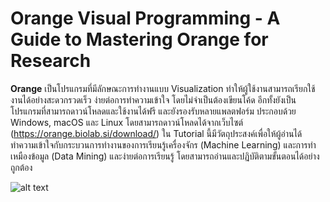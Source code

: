 # Orange Visual Programming - A Guide to Mastering Orange for Research

__Orange__ เป็นโปรแกรมที่มีลักษณะการทำงานแบบ Visualization ทำให้ผู้ใช้งานสามารถเรียกใช้งานได้อย่างสะดวกรวดเร็ว ง่ายต่อการทำความเข้าใจ โดยไม่จำเป็นต้องเขียนโค้ด อีกทั้งยังเป็นโปรแกรมที่สามารถดาวน์โหลดและใช้งานได้ฟรี และยังรองรับหลายแพลตฟอร์ม ประกอบด้วย Windows, macOS และ Linux โดยสามารถดาวน์โหลดได้จากเว็บไซต์ (https://orange.biolab.si/download/) ใน Tutorial นี้มีวัตถุประสงค์เพื่อให้ผู้อ่านได้ทำความเข้าใจกับกระบวนการทำงานของการเรียนรู้เครื่องจักร (Machine Learning) และการทำเหมืองข้อมูล (Data Mining) และง่ายต่อการเรียนรู้ โดยสามารถอ่านและปฏิบัติตามขั้นตอนได้อย่างถูกต้อง  

![alt text](https://orange.biolab.si/static/images/orange_title_scaled.png)

